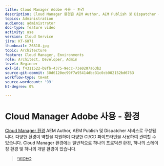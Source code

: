 ```yaml
---
title: Cloud Manager Adobe 사용 - 환경
description: Cloud Manager 환경은 AEM Author, AEM Publish 및 Dispatcher 서비스로 구성됩니다. 다양한 환경이 역할을 지원하며 다양한 CI/CD 파이프라인을 사용하여 관여할 수 있습니다. Cloud Manager 환경에는 일반적으로 하나의 프로덕션 환경, 하나의 스테이징 환경 및 하나의 개발 환경이 있습니다.
topics: Administration
audience: administrator
doc-type: feature video
activity: use
version: Cloud Service
jira: KT-6871
thumbnail: 26318.jpg
topic: Architecture
feature: Cloud Manager, Environments
role: Architect, Developer, Admin
level: Beginner
exl-id: f4311522-b8fb-4375-9ecc-73e0207a63b2
source-git-commit: 30d6120ec99f7a95414dbc31c0cb002152bd6763
workflow-type: tm+mt
source-wordcount: '99'
ht-degree: 0%

---
```


# Cloud Manager Adobe 사용 - 환경

[Cloud Manager 환경](https://experienceleague.adobe.com/docs/experience-manager-cloud-manager/using/how-to-use/manage-your-environment.html) AEM Author, AEM Publish 및 Dispatcher 서비스로 구성됩니다. 다양한 환경이 역할을 지원하며 다양한 CI/CD 파이프라인을 사용하여 관여할 수 있습니다. Cloud Manager 환경에는 일반적으로 하나의 프로덕션 환경, 하나의 스테이징 환경 및 하나의 개발 환경이 있습니다.

>[!VIDEO](https://video.tv.adobe.com/v/26318?quality=12&learn=on)
